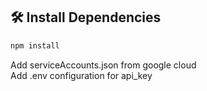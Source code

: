 ## 🛠️ Install Dependencies    
```bash
npm install 
```
Add serviceAccounts.json from google cloud \
Add .env configuration for api_key

